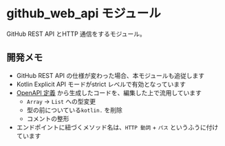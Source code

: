 # github_web_api モジュール
GitHub REST API とHTTP 通信をするモジュール。



## 開発メモ
* GitHub REST API の仕様が変わった場合、本モジュールも追従します
* Kotlin Explicit API モードがstrict レベルで有効となっています
* [OpenAPI 定義](../docs/github.yaml) から生成したコードを、編集した上で流用しています
    * `Array` -> `List` への型変更
    * 型の前についている`kotlin.` を削除
    * コメントの整形
* エンドポイントに紐づくメソッド名は、`HTTP 動詞` + `パス` というふうに付けています

